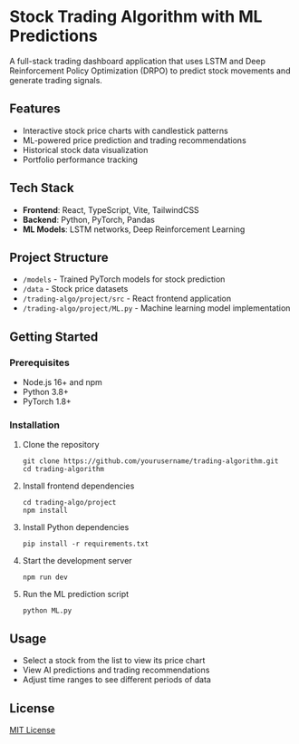 # Stock Trading Algorithm with ML Predictions

A full-stack trading dashboard application that uses LSTM and Deep Reinforcement Policy Optimization (DRPO) to predict stock movements and generate trading signals.

## Features

- Interactive stock price charts with candlestick patterns
- ML-powered price prediction and trading recommendations
- Historical stock data visualization
- Portfolio performance tracking

## Tech Stack

- **Frontend**: React, TypeScript, Vite, TailwindCSS
- **Backend**: Python, PyTorch, Pandas
- **ML Models**: LSTM networks, Deep Reinforcement Learning

## Project Structure

- `/models` - Trained PyTorch models for stock prediction
- `/data` - Stock price datasets
- `/trading-algo/project/src` - React frontend application
- `/trading-algo/project/ML.py` - Machine learning model implementation

## Getting Started

### Prerequisites

- Node.js 16+ and npm
- Python 3.8+
- PyTorch 1.8+

### Installation

1. Clone the repository
   ```
   git clone https://github.com/yourusername/trading-algorithm.git
   cd trading-algorithm
   ```

2. Install frontend dependencies
   ```
   cd trading-algo/project
   npm install
   ```

3. Install Python dependencies
   ```
   pip install -r requirements.txt
   ```

4. Start the development server
   ```
   npm run dev
   ```

5. Run the ML prediction script
   ```
   python ML.py
   ```

## Usage

- Select a stock from the list to view its price chart
- View AI predictions and trading recommendations
- Adjust time ranges to see different periods of data

## License

[MIT License](LICENSE)